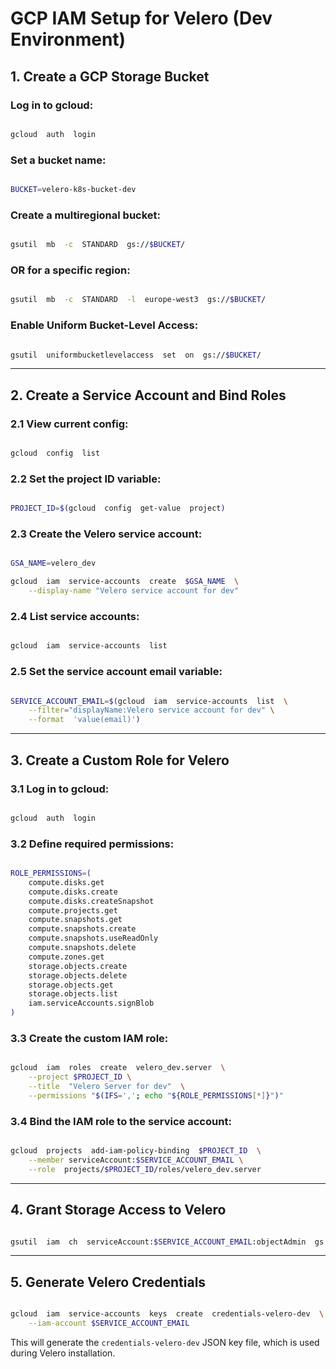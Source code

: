 # GCP IAM Setup for Velero (Dev Environment)

  

## 1. Create a GCP Storage Bucket

### Log in to gcloud:

```bash

gcloud  auth  login

```
### Set a bucket name:

```bash

BUCKET=velero-k8s-bucket-dev

```

### Create a multiregional bucket:

```bash

gsutil  mb  -c  STANDARD  gs://$BUCKET/

```

### OR for a specific region:

```bash

gsutil  mb  -c  STANDARD  -l  europe-west3  gs://$BUCKET/

```

### Enable Uniform Bucket-Level Access:

```bash

gsutil  uniformbucketlevelaccess  set  on  gs://$BUCKET/

```
---

## 2. Create a Service Account and Bind Roles

### 2.1 View current config:

```bash

gcloud  config  list

```

### 2.2 Set the project ID variable:

```bash

PROJECT_ID=$(gcloud  config  get-value  project)

```

### 2.3 Create the Velero service account:

```bash

GSA_NAME=velero_dev

gcloud  iam  service-accounts  create  $GSA_NAME  \
	--display-name "Velero service account for dev"

```
### 2.4 List service accounts:

```bash

gcloud  iam  service-accounts  list

```
### 2.5 Set the service account email variable:

```bash

SERVICE_ACCOUNT_EMAIL=$(gcloud  iam  service-accounts  list  \
	--filter="displayName:Velero service account for dev" \
	--format  'value(email)')

```
---
## 3. Create a Custom Role for Velero
### 3.1 Log in to gcloud:

```bash

gcloud  auth  login

```
### 3.2 Define required permissions:
```bash

ROLE_PERMISSIONS=(
	compute.disks.get
	compute.disks.create
	compute.disks.createSnapshot
	compute.projects.get
	compute.snapshots.get
	compute.snapshots.create
	compute.snapshots.useReadOnly
	compute.snapshots.delete
	compute.zones.get
	storage.objects.create
	storage.objects.delete
	storage.objects.get
	storage.objects.list
	iam.serviceAccounts.signBlob
)

```
### 3.3 Create the custom IAM role:
```bash

gcloud  iam  roles  create  velero_dev.server  \
	--project $PROJECT_ID \
	--title  "Velero Server for dev"  \
	--permissions "$(IFS=','; echo "${ROLE_PERMISSIONS[*]}")"

```
### 3.4 Bind the IAM role to the service account:
```bash

gcloud  projects  add-iam-policy-binding  $PROJECT_ID  \
	--member serviceAccount:$SERVICE_ACCOUNT_EMAIL \
	--role  projects/$PROJECT_ID/roles/velero_dev.server

```
---
## 4. Grant Storage Access to Velero

  

```bash

gsutil  iam  ch  serviceAccount:$SERVICE_ACCOUNT_EMAIL:objectAdmin  gs://${BUCKET}

```
---
## 5. Generate Velero Credentials

```bash

gcloud  iam  service-accounts  keys  create  credentials-velero-dev  \
	--iam-account $SERVICE_ACCOUNT_EMAIL

```
This will generate the `credentials-velero-dev` JSON key file, which is used during Velero installation.